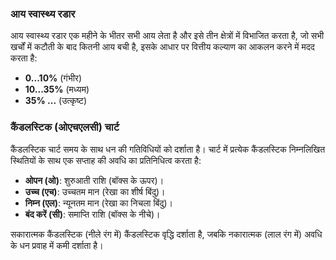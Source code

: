 ### आय स्वास्थ्य रडार

आय स्वास्थ्य रडार एक महीने के भीतर सभी आय लेता है और इसे तीन क्षेत्रों में विभाजित करता है, जो सभी खर्चों में कटौती के बाद कितनी आय बची है,
इसके आधार पर वित्तीय कल्याण का आकलन करने में मदद करता है:

- **0...10%** (गंभीर)
- **10...35%** (मध्यम)
- **35% ...** (उत्कृष्ट)

### कैंडलस्टिक (ओएचएलसी) चार्ट

कैंडलस्टिक चार्ट समय के साथ धन की गतिविधियों को दर्शाता है। चार्ट में प्रत्येक कैंडलस्टिक निम्नलिखित स्थितियों के साथ एक सप्ताह की अवधि का
प्रतिनिधित्व करता है:
- **ओपन (ओ)**: शुरुआती राशि (बॉक्स के ऊपर)।
- **उच्च (एच)**: उच्चतम मान (रेखा का शीर्ष बिंदु)।
- **निम्न (एल)**: न्यूनतम मान (रेखा का निचला बिंदु)।
- **बंद करें (सी)**: समाप्ति राशि (बॉक्स के नीचे)।

सकारात्मक कैंडलस्टिक (नीले रंग में) कैंडलस्टिक वृद्धि दर्शाता है, जबकि नकारात्मक (लाल रंग में) अवधि के धन प्रवाह में कमी दर्शाता है।
